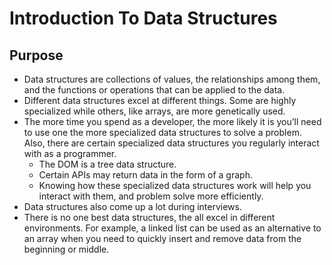 # Introduction To Data Structures

## Purpose
- Data structures are collections of values, the relationships among them, and the functions or operations that can be applied to the data.
- Different data structures excel at different things. Some are highly specialized while others, like arrays, are more genetically used.
- The more time you spend as a developer, the more likely it is you’ll need to use one the more specialized data structures to solve a problem. Also, there are certain specialized data structures you regularly interact with as a programmer.
    - The DOM is a tree data structure.
    - Certain APIs may return data in the form of a graph.
    - Knowing how these specialized data structures work will help you interact with them, and problem solve more efficiently.
- Data structures also come up a lot during interviews.
- There is no one best data structures, the all excel in different environments. For example, a linked list can be used as an alternative to an array when you need to quickly insert and remove data from the beginning or middle.
